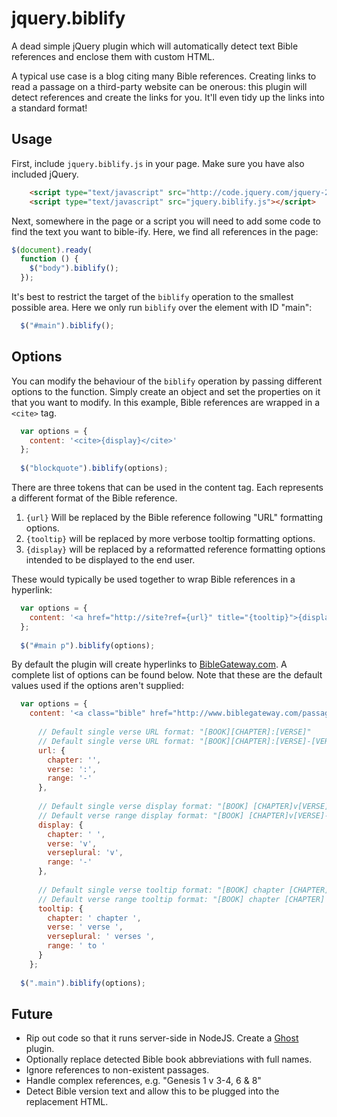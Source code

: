 jquery.biblify
==============

A dead simple jQuery plugin which will automatically detect text Bible references and enclose them with custom HTML. 

A typical use case is a blog citing many Bible references. Creating links to read a passage on a third-party website can be onerous: this plugin will detect references and create the links for you. It'll even tidy up the links into a standard format!

Usage
-----
First, include `jquery.biblify.js` in your page. Make sure you have also included jQuery.

```html
    <script type="text/javascript" src="http://code.jquery.com/jquery-2.1.0.min.js"></script>
    <script type="text/javascript" src="jquery.biblify.js"></script>
```

Next, somewhere in the page or a script you will need to add some code to find the text you want to bible-ify. Here, we find all references in the page:

```javascript
$(document).ready(
  function () {
    $("body").biblify();
  });
```

It's best to restrict the target of the `biblify` operation to the smallest possible area. Here we only run `biblify` over the element with ID "main":

```javascript
  $("#main").biblify();
```

Options
-------

You can modify the behaviour of the `biblify` operation by passing different options to the function. Simply create an object and set the properties on it that you want to modify. In this example, Bible references are wrapped in a `<cite>` tag.

```javascript
  var options = {
    content: '<cite>{display}</cite>'
  };
  
  $("blockquote").biblify(options);
```

There are three tokens that can be used in the content tag. Each represents a different format of the Bible reference.

  1. `{url}` Will be replaced by the Bible reference following "URL" formatting options.
  2. `{tooltip}` will be replaced by more verbose tooltip formatting options.
  3. `{display}` will be replaced by a reformatted reference formatting options intended to be displayed to the end user.
 
These would typically be used together to wrap Bible references in a hyperlink:  

```javascript
  var options = {
    content: '<a href="http://site?ref={url}" title="{tooltip}">{display}</a>'
  };
  
  $("#main p").biblify(options);
```

By default the plugin will create hyperlinks to [BibleGateway.com](http://www.biblegateway.com). A complete list of options can be found below. Note that these are the default values used if the options aren't supplied:

```javascript
  var options = {
    content: '<a class="bible" href="http://www.biblegateway.com/passage/?version=AKJV&search={url}" title="{tooltip}" target="_blank">{display}</a>',
    
      // Default single verse URL format: "[BOOK][CHAPTER]:[VERSE]"
      // Default single verse URL format: "[BOOK][CHAPTER]:[VERSE]-[VERSE]"
      url: {
        chapter: '',
        verse: ':',
        range: '-'
      },
      
      // Default single verse display format: "[BOOK] [CHAPTER]v[VERSE]"
      // Default verse range display format: "[BOOK] [CHAPTER]v[VERSE]-[VERSE]"
      display: {
        chapter: ' ',
        verse: 'v',
        verseplural: 'v',
        range: '-'
      },
      
      // Default single verse tooltip format: "[BOOK] chapter [CHAPTER] verse [VERSE]"
      // Default verse range tooltip format: "[BOOK] chapter [CHAPTER] verses [VERSE] to [VERSE]"
      tooltip: {
        chapter: ' chapter ',
        verse: ' verse ',
        verseplural: ' verses ',
        range: ' to '
      }
    };
    
  $(".main").biblify(options);
```

Future
------
 * Rip out code so that it runs server-side in NodeJS. Create a [Ghost](http://ghost.org) plugin.
 * Optionally replace detected Bible book abbreviations with full names.
 * Ignore references to non-existent passages.
 * Handle complex references, e.g. "Genesis 1 v 3-4, 6 & 8"
 * Detect Bible version text and allow this to be plugged into the replacement HTML.
